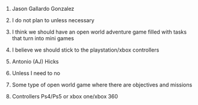1) Jason Gallardo Gonzalez

2) I do not plan to unless necessary

3) I think we should have an open world adventure game filled with tasks that turn into mini games 

4) I believe we should stick to the playstation/xbox controllers 


1) Antonio (AJ) Hicks

2) Unless I need to no

3) Some type of open world game where there are objectives and missions

4) Controllers Ps4/Ps5 or xbox one/xbox 360


